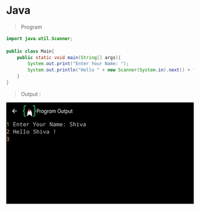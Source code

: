 # Java

> Program

```java
import java.util.Scanner;

public class Main{
    public static void main(String[] args){
        System.out.print("Enter Your Name: ");
        System.out.println("Hello " + new Scanner(System.in).next() + " !");
    }
}
```

> Output :

![Output](output.png)
